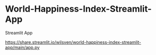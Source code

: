 # World-Happiness-Index-Streamlit-App
Streamlit App

https://share.streamlit.io/wilsven/world-happiness-index-streamlit-app/main/app.py

